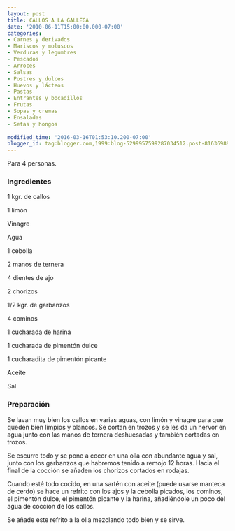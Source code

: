 ```yaml
---
layout: post
title: CALLOS A LA GALLEGA
date: '2010-06-11T15:00:00.000-07:00'
categories:
- Carnes y derivados
- Mariscos y moluscos
- Verduras y legumbres
- Pescados
- Arroces
- Salsas
- Postres y dulces
- Huevos y lácteos
- Pastas
- Entrantes y bocadillos
- Frutas
- Sopas y cremas
- Ensaladas
- Setas y hongos
 
modified_time: '2016-03-16T01:53:10.200-07:00'
blogger_id: tag:blogger.com,1999:blog-5299957599287034512.post-8163698903888879027
---
```


Para 4 personas.

<h3>Ingredientes</h3>

1 kgr. de callos

1 limón

Vinagre

Agua

1 cebolla

2 manos de ternera

4 dientes de ajo

2 chorizos

1/2 kgr. de garbanzos

4 cominos

1 cucharada de harina

1 cucharada de pimentón dulce

1 cucharadita de pimentón picante

Aceite

Sal

<h3>Preparación</h3>

Se lavan muy bien los callos en varias aguas, con limón y vinagre para que queden bien limpios y blancos. Se cortan en trozos y se les da un hervor en agua junto con las manos de ternera deshuesadas y también cortadas en trozos.

Se escurre todo y se pone a cocer en una olla con abundante agua y sal, junto con los garbanzos que habremos tenido a remojo 12 horas. Hacia el final de la cocción se añaden los chorizos cortados en rodajas.

Cuando esté todo cocido, en una sartén con aceite (puede usarse manteca de cerdo) se hace un refrito con los ajos y la cebolla picados, los cominos, el pimentón dulce, el pimentón picante y la harina, añadiéndole un poco del agua de cocción de los callos.

Se añade este refrito a la olla mezclando todo bien y se sirve.

